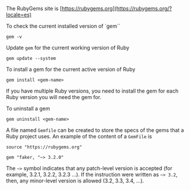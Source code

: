 The RubyGems site is [https://rubygems.org](https://rubygems.org/?locale=es)

To check the current installed version of `gem``

```
gem -v
```

Update `gem` for the current working version of Ruby

```
gem update --system
```

To install a gem for the current active version of Ruby

```
gem install <gem-name>
```

If you have multiple Ruby versions, you need to install
the gem for each Ruby version you will need the gem for.

To uninstall a gem

```
gem uninstall <gem-name>
```

A file named `Gemfile` can be created to store the specs of the
gems that a Ruby project uses. An example of the content of a
`GemFile` is

```
source "https://rubygems.org"

gem "faker, "~> 3.2.0"
```

The `~>` symbol indicates that any patch-level version is accepted (for example,
3.2.1, 3.2.2, 3.2.3 ...). If the instruction were written as `~> 3.2`, then,
any minor-level version is allowed (3.2, 3.3, 3.4, ...).
